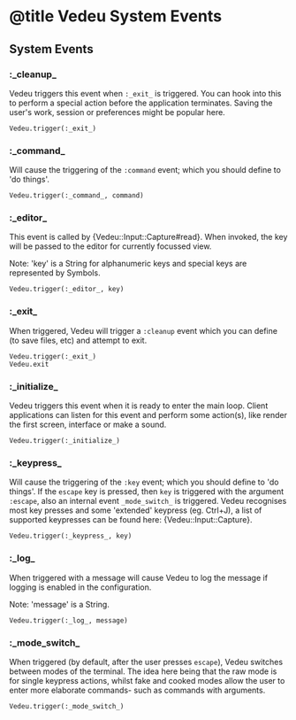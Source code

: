 # @title Vedeu System Events

## System Events

### :\_cleanup_
Vedeu triggers this event when `:_exit_` is triggered. You can hook
into this to perform a special action before the application
terminates. Saving the user's work, session or preferences might be
popular here.

    Vedeu.trigger(:_exit_)

### :\_command_
Will cause the triggering of the `:command` event; which you should
define to 'do things'.

    Vedeu.trigger(:_command_, command)

### :\_editor_
This event is called by {Vedeu::Input::Capture#read}. When
invoked, the key will be passed to the editor for currently
focussed view.

Note: 'key' is a String for alphanumeric keys and special keys are
represented by Symbols.

    Vedeu.trigger(:_editor_, key)

### :\_exit_
When triggered, Vedeu will trigger a `:cleanup` event which you can
define (to save files, etc) and attempt to exit.

    Vedeu.trigger(:_exit_)
    Vedeu.exit

### :\_initialize_
Vedeu triggers this event when it is ready to enter the main loop.
Client applications can listen for this event and perform some
action(s), like render the first screen, interface or make a sound.

    Vedeu.trigger(:_initialize_)

### :\_keypress_
Will cause the triggering of the `:key` event; which you should define
to 'do things'. If the `escape` key is pressed, then `key` is
triggered with the argument `:escape`, also an internal event
`_mode_switch_` is triggered. Vedeu recognises most key presses and
some 'extended' keypress (eg. Ctrl+J), a list of supported keypresses
can be found here: {Vedeu::Input::Capture}.

    Vedeu.trigger(:_keypress_, key)

### :\_log_
When triggered with a message will cause Vedeu to log the message if
logging is enabled in the configuration.

Note: 'message' is a String.

    Vedeu.trigger(:_log_, message)

### :\_mode_switch_
When triggered (by default, after the user presses `escape`), Vedeu
switches between modes of the terminal. The idea here being
that the raw mode is for single keypress actions, whilst fake and
cooked modes allow the user to enter more elaborate commands- such as
commands with arguments.

    Vedeu.trigger(:_mode_switch_)
